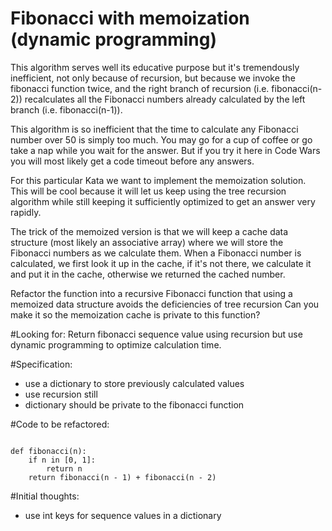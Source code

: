 # Fibonacci with memoization (dynamic programming)

This algorithm serves well its educative purpose but it's tremendously inefficient, not only because of recursion, but because we invoke the fibonacci function twice, and the right branch of recursion (i.e. fibonacci(n-2)) recalculates all the Fibonacci numbers already calculated by the left branch (i.e. fibonacci(n-1)).

This algorithm is so inefficient that the time to calculate any Fibonacci number over 50 is simply too much. You may go for a cup of coffee or go take a nap while you wait for the answer. But if you try it here in Code Wars you will most likely get a code timeout before any answers.

For this particular Kata we want to implement the memoization solution. This will be cool because it will let us keep using the tree recursion algorithm while still keeping it sufficiently optimized to get an answer very rapidly.

The trick of the memoized version is that we will keep a cache data structure (most likely an associative array) where we will store the Fibonacci numbers as we calculate them. When a Fibonacci number is calculated, we first look it up in the cache, if it's not there, we calculate it and put it in the cache, otherwise we returned the cached number.

Refactor the function into a recursive Fibonacci function that using a memoized data structure avoids the deficiencies of tree recursion Can you make it so the memoization cache is private to this function?

#Looking for:
Return fibonacci sequence value using recursion but use dynamic programming to optimize calculation time.

#Specification:

- use a dictionary to store previously calculated values
- use recursion still
- dictionary should be private to the fibonacci function



#Code to be refactored:
<pre><code>
def fibonacci(n):
    if n in [0, 1]:
        return n
    return fibonacci(n - 1) + fibonacci(n - 2)
</code></pre>

#Initial thoughts:
- use int keys for sequence values in a dictionary